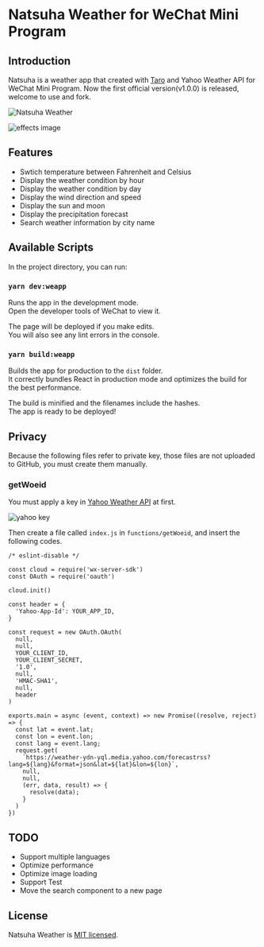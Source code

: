 # Natsuha Weather for WeChat Mini Program

## Introduction

Natsuha is a weather app that created with [Taro](https://github.com/NervJS/taro) 
and Yahoo Weather API for WeChat Mini Program. Now the first official version(v1.0.0) is released, 
welcome to use and fork.

![Natsuha Weather](https://yancey-assets.oss-cn-beijing.aliyuncs.com/natsuha_344.jpg)

![effects image](https://yancey-assets.oss-cn-beijing.aliyuncs.com/barcelona.jpg)

## Features

- Swtich temperature between Fahrenheit and Celsius
- Display the weather condition by hour
- Display the weather condition by day
- Display the wind direction and speed
- Display the sun and moon
- Display the precipitation forecast
- Search weather information by city name

## Available Scripts

In the project directory, you can run:

### `yarn dev:weapp`

Runs the app in the development mode.<br>
Open the developer tools of WeChat to view it.

The page will be deployed if you make edits.<br>
You will also see any lint errors in the console.

### `yarn build:weapp`

Builds the app for production to the `dist` folder.<br>
It correctly bundles React in production mode and optimizes the build for the best performance.

The build is minified and the filenames include the hashes.<br>
The app is ready to be deployed!

## Privacy

Because the following files refer to private key, those files are not uploaded to GitHub, 
you must create them manually.

### getWoeid

You must apply a key in [Yahoo Weather API](https://developer.yahoo.com/weather/) at first.

![yahoo key](https://yancey-assets.oss-cn-beijing.aliyuncs.com/Jietu20190221-135157.jpg)

Then create a file called `index.js` in `functions/getWoeid`, and insert the following codes.

    /* eslint-disable */

    const cloud = require('wx-server-sdk')
    const OAuth = require('oauth')

    cloud.init()

    const header = {
      'Yahoo-App-Id': YOUR_APP_ID,
    }

    const request = new OAuth.OAuth(
      null,
      null,
      YOUR_CLIENT_ID,
      YOUR_CLIENT_SECRET,
      '1.0',
      null,
      'HMAC-SHA1',
      null,
      header
    )

    exports.main = async (event, context) => new Promise((resolve, reject) => {
      const lat = event.lat;
      const lon = event.lon;
      const lang = event.lang;
      request.get(
        `https://weather-ydn-yql.media.yahoo.com/forecastrss?lang=${lang}&format=json&lat=${lat}&lon=${lon}`,
        null,
        null,
        (err, data, result) => {
          resolve(data);
        }
      )
    })

## TODO

- Support multiple languages
- Optimize performance
- Optimize image loading
- Support Test
- Move the search component to a new page

## License

Natsuha Weather is [MIT licensed](https://opensource.org/licenses/MIT).
